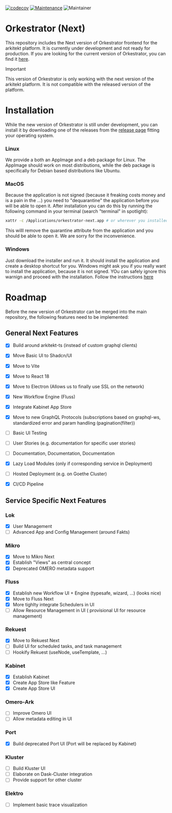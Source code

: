 [![codecov](https://codecov.io/gh/arkitektio/orkestrator-next/branch/main/graph/badge.svg?token=UGXEA2THBV)](https://codecov.io/gh/arkitektio/orkestrator-next)
[![Maintenance](https://img.shields.io/badge/Maintained%3F-yes-green.svg)](https://github.com/arkitektio/orkestrator-next/)
![Maintainer](https://img.shields.io/badge/maintainer-jhnnsrs-blue)

# Orkestrator (Next)

This repository includes the Next version of Orkestrator frontend 
for the arkitekt platform. It is currently under development and not ready for production. 
If you are looking for the current version of Orkestrator, you can find it [here](https://github.com/arkitektio/orkestrator).

> [!IMPORTANT]
> This version of Orkestrator is only working with the next version of the arkitekt platform. It is not compatible with the released version of the platform.


# Installation

While the new version of Orkestrator is still under development, you can install it by downloading one of the releases
from the [release page](https://github.com/arkitektio/orkestrator-next/releases) fitting your operating system.

### Linux

We provide a both an AppImage and a deb package for Linux. The AppImage should work on most distributions, while the deb package is specifically for Debian based distributions like Ubuntu.

### MacOS

Because the application is not signed (because it freaking costs money and is a pain in the ...) you need to "dequarantine" the application
before you will be able to open it. After installation you can do this by running the following command in your terminal (search "terminal" in spotlight):

```bash
xattr -c /Applications/orkestrator-next.app # or wherever you installed it
```

This willl remove the quarantine attribute from the application and you should be able to open it.
We are sorry for the inconvenience.

### Windows

Just download the installer and run it. It should install the application and create a desktop shortcut for you.
Windows might ask you if you really want to install the application, because it is not signed. YOu can safely
ignore this warnign and proceed with the installation. Follow the instructions [here](https://www.minitool.com/backup-tips/windows-protected-your-pc.html)

# Roadmap

Before the new version of Orkestrator can be merged into the main repository, the following features need to be implemented:

## General Next Features

- [x] Build around arkitekt-ts (instead of custom graphql clients)
- [x] Move Basic UI to Shadcn/UI
- [x] Move to Vite
- [x] Move to React 18
- [x] Move to Electron (Allows us to finally use SSL on the network)
- [x] New Workflow Engine (Fluss)
- [x] Integrate Kabinet App Store 
- [x] Move to new GraphQL Protocols (subscriptions based on graphql-ws, standardized error and param handling (pagination(filter))
- [ ] Basic UI Testing
- [ ] User Stories (e.g. documentation for specific user stories)
- [ ] Documentation, Documentation, Documentation
- [x] Lazy Load Modules (only if corresponding service in Deployment)
- [ ] Hosted Deployment (e.g. on Goethe Cluster)
- [x] CI/CD Pipeline


## Service Specific Next Features

### Lok

- [x] User Management
- [ ] Advanced App and Config Management (around Fakts)

### Mikro

- [x] Move to Mikro Next
- [X] Establish "Views" as central concept
- [X] Deprecated OMERO metadata support

### Fluss

- [x] Establish new Workflow UI + Engine (typesafe, wizard, ...) (looks nice)
- [X] Move to Fluss Next
- [x] More tighlty integrate Schedulers in UI
- [ ] Allow Resource Management in UI ( provisional UI for resource management)

### Rekuest

- [x] Move to Rekuest Next
- [ ] Build UI for scheduled tasks, and task management
- [ ] Hookify Rekuest (useNode, useTemplate, ...)

### Kabinet

- [x] Establish Kabinet
- [X] Create App Store like Feature
- [X] Create App Store UI

### Omero-Ark

- [ ] Improve Omero UI
- [ ] Allow metadata editing in UI

### Port

- [x] Build deprecated Port UI (Port will be replaced by Kabinet)

### Kluster

- [ ] Build Kluster UI
- [ ] Elaborate on Dask-Cluster integration
- [ ] Provide support for other cluster 

### Elektro

- [ ] Implement basic trace visualization
 

